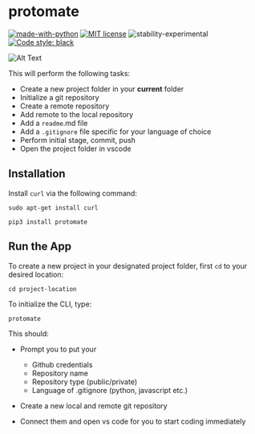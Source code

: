 # protomate

[![made-with-python](https://img.shields.io/badge/Made%20with-Python-1f425f.svg)](https://www.python.org/)
[![MIT license](https://img.shields.io/badge/License-MIT-blue.svg)](https://github.com/rednafi/protomate/blob/master/LICENSE)
![stability-experimental](https://img.shields.io/badge/stability-experimental-orange.svg)
[![Code style: black](https://img.shields.io/badge/code%20style-black-000000.svg)](https://github.com/python/black)

![Alt Text](https://github.com/rednafi/protomate/blob/master/demo/protomate.gif)

This will perform the following tasks:

* Create a new project folder in your **current** folder
* Initialize a git repository
* Create a remote repository
* Add remote to the local repository 
* Add a ```readme```.md file 
* Add a ```.gitignore``` file specific for your language of choice
* Perform initial stage, commit, push 
* Open the project folder in vscode


## Installation

Install ```curl``` via the following command:

```sudo apt-get install curl```

```
pip3 install protomate
```

## Run the App

To create a new project in your designated project folder, first ```cd``` to your desired
location:

```
cd project-location
```
To initialize the CLI, type:
```
protomate
```

This should: 

* Prompt you to put your 
  - Github credentials 
  - Repository name
  - Repository type (public/private)
  - Language of .gitignore (python, javascript etc.)

* Create a new local and remote git repository
* Connect them and open vs code for you to start coding immediately
